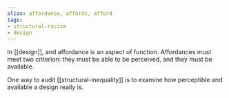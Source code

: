 ```yaml
---
alias: affordance, affords, afford
tags:
- structural-racism
- design
---
```


In [[design]], and affordance is an aspect of function. Affordances must meet two criterion: they must be able to be perceived, and they must be available.

One way to audit [[structural-inequality]] is to examine how perceptible and available a design really is.
